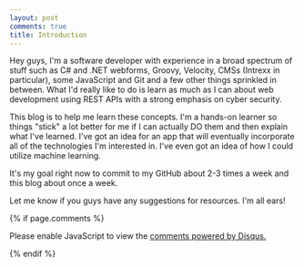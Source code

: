 ```yaml
---
layout: post
comments: true
title: Introduction
---
```


Hey guys, I'm a software developer with experience in a broad spectrum of stuff such as C# and .NET webforms, Groovy, Velocity, CMSs (Intrexx in particular), some JavaScript and Git and a few other things sprinkled in between. What I'd really like to do is learn as much as I can about web development using REST APIs with a strong emphasis on cyber security.

This blog is to help me learn these concepts. I'm a hands-on learner so things "stick" a lot better for me if I can actually DO them and then explain what I've learned. I've got an idea for an app that will eventually incorporate all of the technologies I'm interested in. I've even got an idea of how I could utilize machine learning.

It's my goal right now to commit to my GitHub about 2-3 times a week and this blog about once a week.

Let me know if you guys have any suggestions for resources. I'm all ears!

{% if page.comments %}
<div id="disqus_thread"></div>
<script>

/**
*  RECOMMENDED CONFIGURATION VARIABLES: EDIT AND UNCOMMENT THE SECTION BELOW TO INSERT DYNAMIC VALUES FROM YOUR PLATFORM OR CMS.
*  LEARN WHY DEFINING THESE VARIABLES IS IMPORTANT: https://disqus.com/admin/universalcode/#configuration-variables*/

var disqus_config = function () {
this.page.url = {{ page.url }};  // Replace PAGE_URL with your page's canonical URL variable
this.page.identifier = {{ page.id }}; // Replace PAGE_IDENTIFIER with your page's unique identifier variable
};

(function() { // DON'T EDIT BELOW THIS LINE
var d = document, s = d.createElement('script');
s.src = 'https://candace-williford.disqus.com/embed.js';
s.setAttribute('data-timestamp', +new Date());
(d.head || d.body).appendChild(s);
})();
</script>
<noscript>Please enable JavaScript to view the <a href="https://disqus.com/?ref_noscript">comments powered by Disqus.</a></noscript>
                            
{% endif %}
